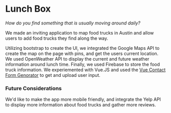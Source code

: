 # Lunch Box
*How do you find something that is usually moving around daily?*

We made an inviting application to map food trucks in Austin and allow users to add food trucks they find along the way.

Utilizing bootstrap to create the UI, we integrated the Google Maps API to create the map on the page with pins, and get the users current location. We used OpenWeather API to display the current and future weather information around lunch time. Finally, we used Firebase to store the food truck information. We experiemented with Vue.JS and used the [Vue Contact Form Genorator](https://icebob.gitbooks.io/vueformgenerator/content/) to get and upload user input.

### Future Considerations
We'd like to make the app more mobile friendly, and integrate the Yelp API to display more information about food trucks and gather more reviews.
